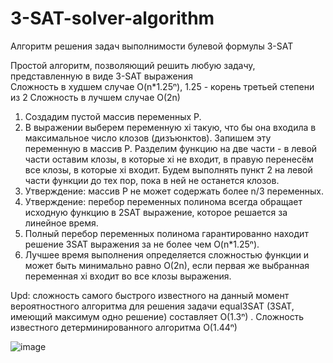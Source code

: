 # 3-SAT-solver-algorithm
Алгоритм  решения задач выполнимости булевой формулы 3-SAT

Простой алгоритм, позволяющий решить любую задачу, представленную в виде 3-SAT выражения<br/>
Сложность в худшем случае O(n*1.25ⁿ), 1.25 - корень третьей степени из 2
Сложность в лучшем случае O(2n)

1. Создадим пустой массив переменных P. 
2. В выражении выберем переменную xi такую, что бы она входила в максимальное число клозов (дизъюнктов). Запишем эту переменную в массив P. Разделим функцию на две части - в левой части оставим клозы, в которые xi не входит, в правую перенесём все клозы, в которые xi входит. Будем выполнять пункт 2 на левой части функции до тех пор, пока в ней не останется клозов. 
3. Утверждение: массив P не может содержать более n/3 переменных.
4. Утверждение: перебор переменных полинома всегда обращает исходную функцию в 2SAT выражение, которое решается за линейное время.
5. Полный перебор переменных полинома гарантированно находит решение 3SAT выражения за не более чем O(n*1.25ⁿ). 
6. Лучшее время выполнения определяется сложностью функции и может быть минимально равно O(2n), если первая же выбранная переменная xi входит во все клозы выражения.


Upd: сложность самого быстрого известного на данный момент вероятностного алгоритма для решения задачи equal3SAT (3SAT, имеющий максимум одно решение) составляет O(1.3ⁿ) .
Сложность известного детерминированного алгоритма O(1.44ⁿ)

![image](https://github.com/user-attachments/assets/59e30b0b-b6b4-43f8-8dff-8506a1138711)
